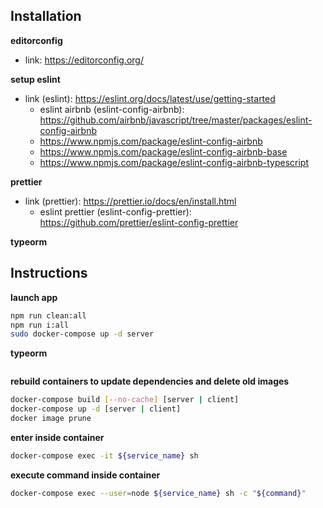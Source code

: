 ## Installation

**editorconfig**

- link: https://editorconfig.org/

**setup eslint**

- link (eslint): https://eslint.org/docs/latest/use/getting-started
  - eslint airbnb (eslint-config-airbnb): https://github.com/airbnb/javascript/tree/master/packages/eslint-config-airbnb
  - https://www.npmjs.com/package/eslint-config-airbnb
  - https://www.npmjs.com/package/eslint-config-airbnb-base
  - https://www.npmjs.com/package/eslint-config-airbnb-typescript

**prettier**

- link (prettier): https://prettier.io/docs/en/install.html
  - eslint prettier (eslint-config-prettier): https://github.com/prettier/eslint-config-prettier

**typeorm**

## Instructions

**launch app**

```bash
npm run clean:all
npm run i:all
sudo docker-compose up -d server
```

**typeorm**

```bash

```

**rebuild containers to update dependencies and delete old images**

```bash
docker-compose build [--no-cache] [server | client]
docker-compose up -d [server | client]
docker image prune
```

**enter inside container**

```bash
docker-compose exec -it ${service_name} sh
```

**execute command inside container**

```bash
docker-compose exec --user=node ${service_name} sh -c "${command}"
```
